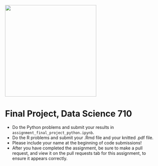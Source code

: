 <img src="https://datasciencedegree.wisconsin.edu/wp-content/themes/data-gulp/images/logo.svg" width="300">

# Final Project, Data Science 710

* Do the Python problems and submit your results in `assignment_final_project_python.ipynb`.
* Do the R problems and submit your .Rmd file and your knitted .pdf file.
* Please include your name at the beginning of code submissions!
* After you have completed the assignment, be sure to make a pull request, and view it on the pull requests tab for this assignment, to ensure it appears correctly.
